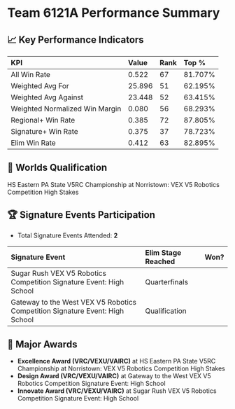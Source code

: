 # Team 6121A Performance Summary

## 📈 Key Performance Indicators
| KPI | Value | Rank | Top % |
|:---|:---|:---|:---|
| All Win Rate | 0.522 | 67 | 81.707% |
| Weighted Avg For | 25.896 | 51 | 62.195% |
| Weighted Avg Against | 23.448 | 52 | 63.415% |
| Weighted Normalized Win Margin | 0.080 | 56 | 68.293% |
| Regional+ Win Rate | 0.385 | 72 | 87.805% |
| Signature+ Win Rate | 0.375 | 37 | 78.723% |
| Elim Win Rate | 0.412 | 63 | 82.895% |


## 🎯 Worlds Qualification
HS Eastern PA State V5RC Championship at Norristown: VEX V5 Robotics Competition High Stakes

## 🏆 Signature Events Participation
- Total Signature Events Attended: **2**

| Signature Event | Elim Stage Reached | Won? |
|:----------------|:-------------------|:----|
| Sugar Rush VEX V5 Robotics Competition Signature Event: High School | Quarterfinals |  |
| Gateway to the West VEX V5 Robotics Competition Signature Event: High School | Qualification |  |


## 🥇 Major Awards
- **Excellence Award (VRC/VEXU/VAIRC)** at HS Eastern PA State V5RC Championship at Norristown: VEX V5 Robotics Competition High Stakes
- **Design Award (VRC/VEXU/VAIRC)** at Gateway to the West VEX V5 Robotics Competition Signature Event: High School
- **Innovate Award (VRC/VEXU/VAIRC)** at Sugar Rush VEX V5 Robotics Competition Signature Event: High School

